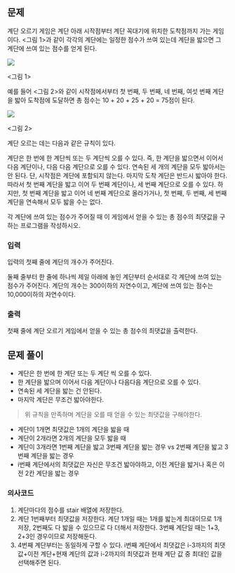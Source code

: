 ## 문제
계단 오르기 게임은 계단 아래 시작점부터 계단 꼭대기에 위치한 도착점까지 가는 게임이다. <그림 1>과 같이 각각의 계단에는 일정한 점수가 쓰여 있는데 계단을 밟으면 그 계단에 쓰여 있는 점수를 얻게 된다.

![](https://u.acmicpc.net/7177ea45-aa8d-4724-b256-7b84832c9b97/Screen%20Shot%202021-06-23%20at%203.00.46%20PM.png)

<그림 1>

예를 들어 <그림 2>와 같이 시작점에서부터 첫 번째, 두 번째, 네 번째, 여섯 번째 계단을 밟아 도착점에 도달하면 총 점수는 10 + 20 + 25 + 20 = 75점이 된다.

![](https://u.acmicpc.net/f00b6121-1c25-492e-9bc0-d96377c586b0/Screen%20Shot%202021-06-23%20at%203.01.39%20PM.png)

<그림 2>

계단 오르는 데는 다음과 같은 규칙이 있다.

계단은 한 번에 한 계단씩 또는 두 계단씩 오를 수 있다. 즉, 한 계단을 밟으면서 이어서 다음 계단이나, 다음 다음 계단으로 오를 수 있다.
연속된 세 개의 계단을 모두 밟아서는 안 된다. 단, 시작점은 계단에 포함되지 않는다.
마지막 도착 계단은 반드시 밟아야 한다.
따라서 첫 번째 계단을 밟고 이어 두 번째 계단이나, 세 번째 계단으로 오를 수 있다. 하지만, 첫 번째 계단을 밟고 이어 네 번째 계단으로 올라가거나, 첫 번째, 두 번째, 세 번째 계단을 연속해서 모두 밟을 수는 없다.

각 계단에 쓰여 있는 점수가 주어질 때 이 게임에서 얻을 수 있는 총 점수의 최댓값을 구하는 프로그램을 작성하시오.

### 입력
입력의 첫째 줄에 계단의 개수가 주어진다.

둘째 줄부터 한 줄에 하나씩 제일 아래에 놓인 계단부터 순서대로 각 계단에 쓰여 있는 점수가 주어진다. 계단의 개수는 300이하의 자연수이고, 계단에 쓰여 있는 점수는 10,000이하의 자연수이다.

### 출력
첫째 줄에 계단 오르기 게임에서 얻을 수 있는 총 점수의 최댓값을 출력한다.

## 문제 풀이
- 계단은 한 번에 한 계단 또는 두 계단 씩 오를 수 있다.
- 한 계단을 밟으며 이어서 다음 계단이나 다음다음 계단으로 오를 수 있다.
- 연속된 세 계단을 밟는 건 안된다.
- 마지막 계단은 무조건 밟아야한다.

> 위 규칙을 만족하며 계단을 오를 때 얻을 수 있는 최댓값을 구해야한다.

- 계단이 1개면 최댓값은 1개의 계단을 밟을 때
- 계단이 2개라면 2개의 계단을 모두 밟을 때
- 계단이 3개라면 1번째 계단을 밟고 3번째 계단을 밟는 경우 vs 2번째 계단을 밟고 3번째 계단을 밟는 경우
- i번째 계단에서의 최댓값은 자신은 무조건 밟아야하고, 이전 계단을 밟거나 혹은 이전 2칸 계단을 밟는 경우

### 의사코드
1. 계단마다의 점수를 stair 배열에 저장한다.
2. 계단 1번째부터 최댓값을 저장한다. 계단 1개일 때는 1개를 밟는게 최대이므로 1개 저장, 2번째도 다 밟을 수 있으므로 다 더해서 저장한다. 3번째 계단일 때는 1+3, 2+3인 경우이므로 저장해둔다.
3. 4번째 계단부터는 동일하게 구할 수 있다. i번째 계단에서 최댓값은 i-3까지의 최댓값+이전 계단+현재 계단의 값과 i-2까지의 최댓값과 현재 계단 값 중 최대인 값을 선택해주면 된다. 